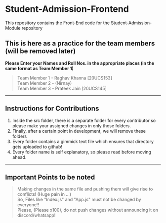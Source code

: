 # Student-Admission-Frontend

This repository contains the Front-End code for the Student-Admission-Module repository

## This is here as a practice for the team members (will be removed later)

**Please Enter your Names and Roll Nos. in the appropriate places (in the same format as Team Member 1)**

> Team Member 1 - Raghav Khanna [20UCS153] <br />
> Team Member 2 - (Nirnay) <br />
> Team Member 3 - Prateek Jain [20UCS145] <br />

---

## Instructions for Contributions

1. Inside the src folder, there is a separate folder for every contributor so please make your assigned changes in only those folders.
1. Finally, after a certain point in development, we will remove these folders
1. Every folder contains a gimmick text file which ensures that directory gets uploaded to github!
1. Every folder name is self explanatory, so please read before moving ahead.

---

## Important Points to be noted

> Making changes in the same file and pushing them will give rise to conflicts! (Huge pain in ...) <Br />
> So, Files like "Index.js" and "App.js" must not be changed by everyone!! <Br />
> Please, (Please x100), do not push changes without announcing it on discord/whatsapp! <Br />
